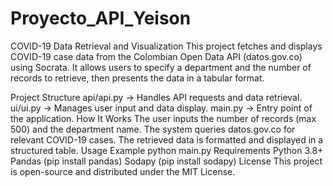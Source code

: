 # Proyecto_API_Yeison

COVID-19 Data Retrieval and Visualization
This project fetches and displays COVID-19 case data from the Colombian Open Data API (datos.gov.co) using Socrata. It allows users to specify a department and the number of records to retrieve, then presents the data in a tabular format.

Project Structure
api/api.py → Handles API requests and data retrieval.
ui/ui.py → Manages user input and data display.
main.py → Entry point of the application.
How It Works
The user inputs the number of records (max 500) and the department name.
The system queries datos.gov.co for relevant COVID-19 cases.
The retrieved data is formatted and displayed in a structured table.
Usage Example
python main.py
Requirements
Python 3.8+
Pandas (pip install pandas)
Sodapy (pip install sodapy)
License
This project is open-source and distributed under the MIT License.

